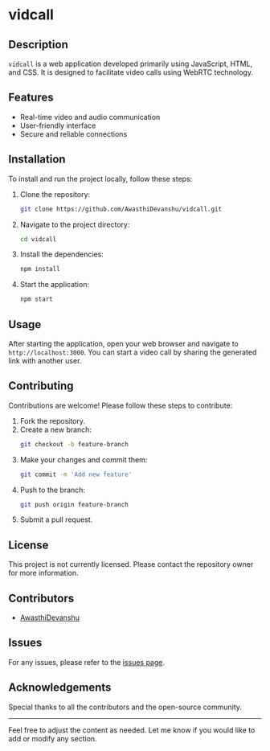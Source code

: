 # vidcall

## Description
`vidcall` is a web application developed primarily using JavaScript, HTML, and CSS. It is designed to facilitate video calls using WebRTC technology.

## Features
- Real-time video and audio communication
- User-friendly interface
- Secure and reliable connections

## Installation
To install and run the project locally, follow these steps:

1. Clone the repository:
    ```bash
    git clone https://github.com/AwasthiDevanshu/vidcall.git
    ```
2. Navigate to the project directory:
    ```bash
    cd vidcall
    ```
3. Install the dependencies:
    ```bash
    npm install
    ```
4. Start the application:
    ```bash
    npm start
    ```

## Usage
After starting the application, open your web browser and navigate to `http://localhost:3000`. You can start a video call by sharing the generated link with another user.

## Contributing
Contributions are welcome! Please follow these steps to contribute:

1. Fork the repository.
2. Create a new branch: 
    ```bash
    git checkout -b feature-branch
    ```
3. Make your changes and commit them:
    ```bash
    git commit -m 'Add new feature'
    ```
4. Push to the branch:
    ```bash
    git push origin feature-branch
    ```
5. Submit a pull request.

## License
This project is not currently licensed. Please contact the repository owner for more information.

## Contributors
- [AwasthiDevanshu](https://github.com/AwasthiDevanshu)

## Issues
For any issues, please refer to the [issues page](https://github.com/AwasthiDevanshu/vidcall/issues).

## Acknowledgements
Special thanks to all the contributors and the open-source community.

---

Feel free to adjust the content as needed. Let me know if you would like to add or modify any section.